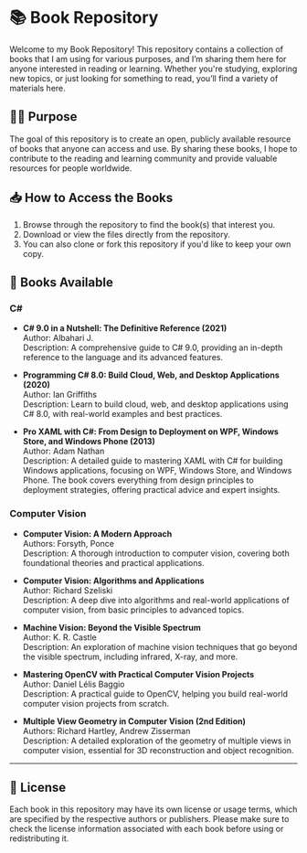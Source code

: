 # 📚 Book Repository

Welcome to my Book Repository! This repository contains a collection of books that I am using for various purposes, and I’m sharing them here for anyone interested in reading or learning. Whether you're studying, exploring new topics, or just looking for something to read, you’ll find a variety of materials here.

## 🧑‍🎓 Purpose

The goal of this repository is to create an open, publicly available resource of books that anyone can access and use. By sharing these books, I hope to contribute to the reading and learning community and provide valuable resources for people worldwide.

## 📥 How to Access the Books

1. Browse through the repository to find the book(s) that interest you.
2. Download or view the files directly from the repository.
3. You can also clone or fork this repository if you'd like to keep your own copy.

## 📖 Books Available

### C#

- **C# 9.0 in a Nutshell: The Definitive Reference (2021)**  
  Author: Albahari J.  
  Description: A comprehensive guide to C# 9.0, providing an in-depth reference to the language and its advanced features.

- **Programming C# 8.0: Build Cloud, Web, and Desktop Applications (2020)**  
  Author: Ian Griffiths  
  Description: Learn to build cloud, web, and desktop applications using C# 8.0, with real-world examples and best practices.

- **Pro XAML with C#: From Design to Deployment on WPF, Windows Store, and Windows Phone (2013)**  
  Author: Adam Nathan  
  Description: A detailed guide to mastering XAML with C# for building Windows applications, focusing on WPF, Windows Store, and Windows Phone. The book covers everything from design principles to deployment strategies, offering practical advice and expert insights.
  

### Computer Vision

- **Computer Vision: A Modern Approach**  
  Authors: Forsyth, Ponce  
  Description: A thorough introduction to computer vision, covering both foundational theories and practical applications.

- **Computer Vision: Algorithms and Applications**  
  Author: Richard Szeliski  
  Description: A deep dive into algorithms and real-world applications of computer vision, from basic principles to advanced topics.

- **Machine Vision: Beyond the Visible Spectrum**  
  Author: K. R. Castle  
  Description: An exploration of machine vision techniques that go beyond the visible spectrum, including infrared, X-ray, and more.

- **Mastering OpenCV with Practical Computer Vision Projects**  
  Author: Daniel Lélis Baggio  
  Description: A practical guide to OpenCV, helping you build real-world computer vision projects from scratch.

- **Multiple View Geometry in Computer Vision (2nd Edition)**  
  Authors: Richard Hartley, Andrew Zisserman  
  Description: A detailed exploration of the geometry of multiple views in computer vision, essential for 3D reconstruction and object recognition.

---

## 📄 License

Each book in this repository may have its own license or usage terms, which are specified by the respective authors or publishers. Please make sure to check the license information associated with each book before using or redistributing it.
